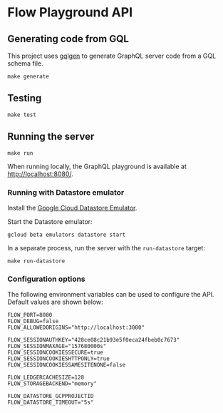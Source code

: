 # Flow Playground API

## Generating code from GQL

This project uses [gqlgen](https://github.com/99designs/gqlgen) to generate GraphQL server code from a GQL schema file.

```shell script
make generate
```

## Testing

```shell script
make test
```

## Running the server

```shell script
make run
```

When running locally, the GraphQL playground is available at [http://localhost:8080/](http://localhost:8080/).

### Running with Datastore emulator

Install the [Google Cloud Datastore Emulator](https://cloud.google.com/datastore/docs/tools/datastore-emulator). 

Start the Datastore emulator:
```shell script
gcloud beta emulators datastore start
```

In a separate process, run the server with the `run-datastore` target:

```shell script
make run-datastore
```

### Configuration options

The following environment variables can be used to configure the API. Default values are shown below:

```shell script
FLOW_PORT=8080
FLOW_DEBUG=false
FLOW_ALLOWEDORIGINS="http://localhost:3000"

FLOW_SESSIONAUTHKEY="428ce08c21b93e5f0eca24fbeb0c7673"
FLOW_SESSIONMAXAGE="157680000s"
FLOW_SESSIONCOOKIESSECURE=true
FLOW_SESSIONCOOKIESHTTPONLY=true
FLOW_SESSIONCOOKIESSAMESITENONE=false

FLOW_LEDGERCACHESIZE=128
FLOW_STORAGEBACKEND="memory"

FLOW_DATASTORE_GCPPROJECTID
FLOW_DATASTORE_TIMEOUT="5s"
```